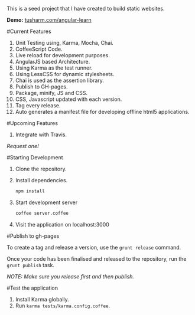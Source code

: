 This is a seed project that I have created to build static websites.

**Demo:** [tusharm.com/angular-learn](http://tusharm.com/angular-learn)

#Current Features

1. Unit Testing using, Karma, Mocha, Chai.
2. CoffeeScript Code.
3. Live reload for development purposes.
4. AngularJS based Architecture.
5. Using Karma as the test runner.
6. Using LessCSS for dynamic stylesheets.
7. Chai is used as the assertion library.
8. Publish to GH-pages.
9. Package, minify, JS and CSS.
10. CSS, Javascript updated with each version.
11. Tag every release.
12. Auto generates a manifest file for developing offline html5 applications.


#Upcoming Features


1. Integrate with Travis.

*Request one!*



#Starting Development

1. Clone the repository.
2. Install dependencies.

	```bash
	npm install
	```
3. Start development server

	```bash
	coffee server.coffee
	```
4. Visit the application on localhost:3000

#Publish to gh-pages

To create a tag and release a version, use the `grunt release` command.

Once your code has been finalised and released to the repository, run the `grunt publish` task.

*NOTE: Make sure you release first and then publish.*

#Test the application

1. Install Karma globally.
2. Run `karma tests/karma.config.coffee`.
